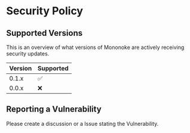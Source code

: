 # Security Policy

## Supported Versions

This is an overview of what versions of Mononoke are actively receiving security updates.

| Version | Supported          |
| ------- | ------------------ |
| 0.1.x   | :white_check_mark: |
| 0.0.x   | :x:                |

## Reporting a Vulnerability

Please create a discussion or a Issue stating the Vulnerability.
